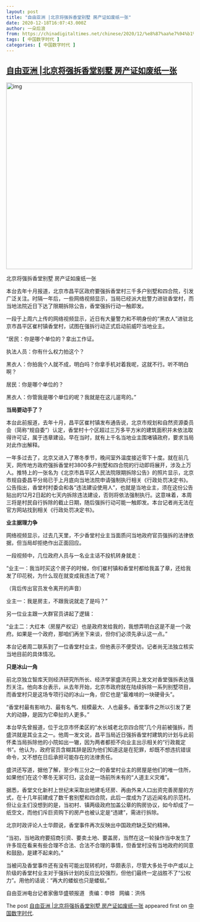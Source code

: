 ```yaml
---
layout: post
title: "自由亚洲 |北京将强拆香堂别墅 房产证如废纸一张"
date: 2020-12-18T16:07:43.000Z
author: 一朵后浪
from: https://chinadigitaltimes.net/chinese/2020/12/%e8%87%aa%e7%94%b1%e4%ba%9a%e6%b4%b2-%e5%8c%97%e4%ba%ac%e5%b0%86%e5%bc%ba%e6%8b%86%e9%a6%99%e5%a0%82%e5%88%ab%e5%a2%85-%e6%88%bf%e4%ba%a7%e8%af%81%e5%a6%82%e5%ba%9f%e7%ba%b8%e4%b8%80%e5%bc%a0/
tags: [ 中国数字时代 ]
categories: [ 中国数字时代 ]
---
```

<!--1608307663000-->
[自由亚洲 |北京将强拆香堂别墅 房产证如废纸一张](https://chinadigitaltimes.net/chinese/2020/12/%e8%87%aa%e7%94%b1%e4%ba%9a%e6%b4%b2-%e5%8c%97%e4%ba%ac%e5%b0%86%e5%bc%ba%e6%8b%86%e9%a6%99%e5%a0%82%e5%88%ab%e5%a2%85-%e6%88%bf%e4%ba%a7%e8%af%81%e5%a6%82%e5%ba%9f%e7%ba%b8%e4%b8%80%e5%bc%a0/)
------

<div>
<div style="width: 510px" class="wp-caption aligncenter"><img src="https://chinadigitaltimes.net/chinese/files/2020/12/post-660597-5fdccfbc6d775." alt="img" width="500" class="aligncenter" /><p class="wp-caption-text">北京将强拆香堂别墅 房产证如废纸一张</p></div><p>本台去年十月报道，北京市昌平区政府要强拆香堂村三千多户别墅和四合院，引发广泛关注。时隔一年后，一些网络视频显示，当局已经派大批警力进驻香堂村，而当地法院近日下达了限期拆除公告，香堂强拆行动一触即发。</p><p>一段于上周六上传的网络视频显示，近日有大量警力和不明身份的“黑衣人”进驻北京市昌平区崔村镇香堂村，试图在强拆行动正式启动前威吓当地业主。</p><p>“居民：你是哪个单位的？拿出工作证。</p><p>执法人员：你有什么权力拍这个？</p><p>黑衣人：你拍我个人就不成，明白吗？你拿手机对着我呢，这就不行。听不明白啊？</p><p>居民：你是哪个单位的？</p><p>黑衣人：你管我是哪个单位的呢？我就是在这儿遛弯的。”</p><p><strong>当局要动手了？</strong></p><p>本台此前报道，去年十月，昌平区崔村镇发布通告说，北京市规划和自然资源委员会（简称“规自委”）认定，香堂村十个区超过三万多平方米的建筑面积并未依法取得许可证，属于违章建设。早在当时，就有上千名当地业主围堵镇政府，要求当局对此作出解释。</p><p>一年多过去了，北京又进入了寒冬季节，晚间室外温度接近零下十度。就在前几天，网传地方政府强拆香堂村3800多户别墅和四合院的行动即将展开，涉及上万人。推特上的一张名为《北京市昌平区人民法院限期拆除公告》的照片显示，北京市规自委昌平分局已于上月底向当地法院申请强制执行相关《行政处罚决定书》。公告指出，香堂村村委会和各“违法建设使用人”，也就是当地业主，须在这份公告贴出的12月2日起的七天内拆除违法建设，否则将依法强制执行。这意味着，本周三将是村民自行拆除的截止日期，随后强拆行动可能一触即发。本台记者尚无法在官方网站找到相关《行政处罚决定书》。</p><p><strong>业主据理力争</strong></p><p>网络视频显示，过去几天里，不少香堂村业主当面质问当地政府官员强拆的法律依据，但当局却拒绝作出正面回应。</p><p>一段视频中，几位政府人员与一名业主话不投机转身就走：</p><p>“业主一：我当时买这个房子的时候，你们崔村镇和香堂村都给我盖了章，还给我发了印花税，为什么现在就变成我违法了呢？</p><p>（背后传出官员发令离开的声音）</p><p>业主一：我是房主，不跟我说就走了是吗？”</p><p>另一位业主跟一大群官员讲起了逻辑：</p><p>“业主二：大红本（房屋产权证）也是政府发给我的，我想弄明白这是不是一个政府。如果是一个政府，那咱们再坐下来谈，但你们必须先承认这一点。”</p><p>本台记者周二联系到了一位香堂村业主，但他表示不便受访。记者尚无法独立核实当地目前的具体情况。</p><p><strong>只是冰山一角</strong></p><p>前北京独立智库天则经济研究所所长、经济学家盛洪在网上发文对香堂强拆表达强烈关注。他向本台表示，从去年开始，北京市政府就在陆续拆除一系列别墅项目，而香堂村只是这场专项行动的冰山一角，但它也是“最难啃的一块硬骨头”。</p><p>“香堂村最有影响力、最有名气、规模最大、人也最多。香堂事件之所以引发了更大的动静，是因为它牵扯的人更多。”</p><p>本台早先曾报道，位于北京市怀柔区的“水长城老北京四合院”几个月前被强拆，而盛洪就是其业主之一。他周一发文说，昌平当局近日强拆香堂村建筑的计划与此前怀柔当局拆除他的小院如出一辙，因为两者都拒不向业主出示相关的“行政裁定书”。他认为，政府官员含糊其辞是因为他们知道这是在犯罪，却既不想违抗错误命令，又不想在日后承担可能存在的法律责任。</p><p>盛洪还写道，据他了解，至少有三分之一的香堂村业主的房屋是他们的唯一住所，如果他们在这个寒冬无家可归，这会是一场前所未有的“人道主义灾难”。</p><p>据悉，香堂文化新村上世纪末采取出地建毛坯房、再由外来人口出资完善房屋的方式，在十几年前建成了数千套别墅和四合院，此后一度成为了远近闻名的示范村。但让业主们没想到的是，当初村、镇两级政府加盖公章的购房协议，如今却成了一纸空文，而他们斥巨资购下的房产也被认定是“违建”，需进行拆除。</p><p>北京时政评论人士华颇说，香堂事件再次反映出中国政府缺乏契约精神。</p><p>“当初，当地政府要招商引资、要卖土地、要盖房，当然在这一轮操作当中发生了许多现在看来有些合理不合法、合法不合理的事情，但香堂村没有当地政府的同意和鼓励，是建不起来的。”</p><p>当被问及香堂事件还有没有可能出现转机时，华颇表示，尽管大多处于中产或以上阶级的香堂村业主对于强拆计划的反应比较强烈，但他们最终一定战胜不了“公权力”。用他的话说：“再大的蝼蚁也只是蝼蚁。”</p><p>自由亚洲电台记者家傲华盛顿报道   责编：申铧   网编：洪伟</p><p>The post <a rel="nofollow" href="https://chinadigitaltimes.net/chinese/2020/12/%e8%87%aa%e7%94%b1%e4%ba%9a%e6%b4%b2-%e5%8c%97%e4%ba%ac%e5%b0%86%e5%bc%ba%e6%8b%86%e9%a6%99%e5%a0%82%e5%88%ab%e5%a2%85-%e6%88%bf%e4%ba%a7%e8%af%81%e5%a6%82%e5%ba%9f%e7%ba%b8%e4%b8%80%e5%bc%a0/">自由亚洲 |北京将强拆香堂别墅 房产证如废纸一张</a> appeared first on <a rel="nofollow" href="https://chinadigitaltimes.net/chinese">中国数字时代</a>.</p>
</div>
